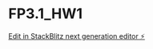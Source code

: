 # FP3.1_HW1

[Edit in StackBlitz next generation editor ⚡️](https://stackblitz.com/~/github.com/sanjayxzz/FP3.1_HW1)